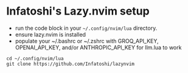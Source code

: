 # Infatoshi's Lazy.nvim setup

- run the code block in your `~/.config/nvim/lua` directory.
- ensure lazy.nvim is installed
- populate your ~/.bashrc or ~/.zshrc with GROQ_API_KEY, OPENAI_API_KEY, and/or ANTHROPIC_API_KEY for llm.lua to work

```
cd ~/.config/nvim/lua
git clone https://github.com/Infatoshi/lazynvim
```
